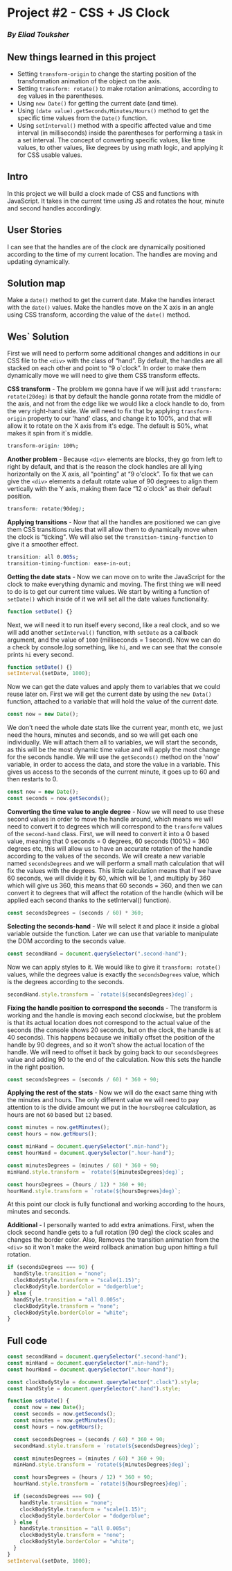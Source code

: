 # Project #2 - CSS + JS Clock

### _By Eliad Touksher_

## New things learned in this project

- Setting `transform-origin` to change the starting position of the transformation animation of the object on the axis.
- Setting `transform: rotate()` to make rotation animations, according to `deg` values in the parentheses.
- Using `new Date()` for getting the current date (and time).
- Using `(date value).getSeconds/Minutes/Hours()` method to get the specific time values from the `Date()` function.
- Using `setInterval()` method with a specific affected value and time interval (in milliseconds) inside the parentheses for performing a task in a set interval.
  The concept of converting specific values, like time values, to other values, like degrees by using math logic, and applying it for CSS usable values.

## Intro

In this project we will build a clock made of CSS and functions with JavaScript. It takes in the current time using JS and rotates the hour, minute and second handles accordingly.

## User Stories

I can see that the handles are of the clock are dynamically positioned according to the time of my current location.
The handles are moving and updating dynamically.

## Solution map

Make a `date()` method to get the current date.
Make the handles interact with the `date()` values.
Make the handles move on the X axis in an angle using CSS transform, according the value of the `date()` method.

## Wes` Solution

First we will need to perform some additional changes and additions in our CSS file to the `<div>` with the class of “hand”. By default, the handles are all stacked on each other and point to “9 o`clock”. In order to make them dynamically move we will need to give them CSS transform effects.

**CSS transform** - The problem we gonna have if we will just add `transform: rotate(20deg)` is that by default the handle gonna rotate from the middle of the axis, and not from the edge like we would like a clock handle to do, from the very right-hand side. We will need to fix that by applying `transform-origin` property to our 'hand' class, and change it to 100%, and that will allow it to rotate on the X axis from it's edge. The default is 50%, what makes it spin from it`s middle.

```css
transform-origin: 100%;
```

**Another problem** - Because `<div>` elements are blocks, they go from left to right by default, and that is the reason the clock handles are all lying horizontally on the X axis, all “pointing” at “9 o'clock”. To fix that we can give the `<div>` elements a default rotate value of 90 degrees to align them vertically with the Y axis, making them face “12 o`clock” as their default position.

```css
transform: rotate(90deg);
```

**Applying transitions** - Now that all the handles are positioned we can give them CSS transitions rules that will allow them to dynamically move when the clock is “ticking". We will also set the `transition-timing-function` to give it a smoother effect.

```css
transition: all 0.005s;
transition-timing-function: ease-in-out;
```

**Getting the date stats** - Now we can move on to write the JavaScript for the clock to make everything dynamic and moving. The first thing we will need to do is to get our current time values. We start by writing a function of `setDate()` which inside of it we will set all the date values functionality.

```js
function setDate() {}
```

Next, we will need it to run itself every second, like a real clock, and so we will add another `setInterval()` function, with `setDate` as a callback argument, and the value of `1000` (milliseconds = 1 second). Now we can do a check by console.log something, like `hi`, and we can see that the console prints `hi` every second.

```js
function setDate() {}
setInterval(setDate, 1000);
```

Now we can get the date values and apply them to variables that we could reuse later on. First we will get the current date by using the `new Data()` function, attached to a variable that will hold the value of the current date.

```js
const now = new Date();
```

We don't need the whole date stats like the current year, month etc, we just need the hours, minutes and seconds, and so we will get each one individually. We will attach them all to variables, we will start the seconds, as this will be the most dynamic time value and will apply the most change for the seconds handle. We will use the `getSeconds()` method on the 'now' variable, in order to access the data, and store the value in a variable. This gives us access to the seconds of the current minute, it goes up to 60 and then restarts to 0.

```js
const now = new Date();
const seconds = now.getSeconds();
```

**Converting the time value to angle degree** - Now we will need to use these second values in order to move the handle around, which means we will need to convert it to degrees which will correspond to the `transform` values of the `second-hand` class. First, we will need to convert it into a 0 based value, meaning that 0 seconds = 0 degrees, 60 seconds (100%) = 360 degrees etc, this will allow us to have an accurate rotation of the handle according to the values of the seconds. We will create a new variable named `secondsDegrees` and we will perform a small math calculation that will fix the values with the degrees. This little calculation means that if we have 60 seconds, we will divide it by 60, which will be 1, and multiply by 360 which will give us 360, this means that 60 seconds = 360, and then we can convert it to degrees that will affect the rotation of the handle (which will be applied each second thanks to the setInterval() function).

```js
const secondsDegrees = (seconds / 60) * 360;
```

**Selecting the seconds-hand** - We will select it and place it inside a global variable outside the function. Later we can use that variable to manipulate the DOM according to the seconds value.

```js
const secondHand = document.querySelector(".second-hand");
```

Now we can apply styles to it. We would like to give it `transform: rotate()` values, while the degrees value is exactly the `secondsDegrees` value, which is the degrees according to the seconds.

```js
secondHand.style.transform = `rotate(${secondsDegrees}deg)`;
```

**Fixing the handle position to correspond the seconds** - The transform is working and the handle is moving each second clockwise, but the problem is that its actual location does not correspond to the actual value of the seconds (the console shows 20 seconds, but on the clock, the handle is at 40 seconds). This happens because we initially offset the position of the handle by 90 degrees, and so it won't show the actual location of the handle. We will need to offset it back by going back to our `secondsDegrees` value and adding 90 to the end of the calculation. Now this sets the handle in the right position.

```js
const secondsDegrees = (seconds / 60) * 360 + 90;
```

**Applying the rest of the stats** - Now we will do the exact same thing with the minutes and hours. The only different value we will need to pay attention to is the divide amount we put in the `hoursDegree` calculation, as hours are not `60` based but `12` based.

```js
const minutes = now.getMinutes();
const hours = now.getHours();

const minHand = document.querySelector(".min-hand");
const hourHand = document.querySelector(".hour-hand");

const minutesDegrees = (minutes / 60) * 360 + 90;
minHand.style.transform = `rotate(${minutesDegrees}deg)`;

const hoursDegrees = (hours / 12) * 360 + 90;
hourHand.style.transform = `rotate(${hoursDegrees}deg)`;
```

At this point our clock is fully functional and working according to the hours, minutes and seconds.

**Additional** - I personally wanted to add extra animations. First, when the clock second handle gets to a full rotation (90 deg) the clock scales and changes the border color. Also, Removes the transition animation from the `<div>` so it won`t make the weird rollback animation bug upon hitting a full rotation.

```javascript
if (secondsDegrees === 90) {
  handStyle.transition = "none";
  clockBodyStyle.transform = "scale(1.15)";
  clockBodyStyle.borderColor = "dodgerblue";
} else {
  handStyle.transition = "all 0.005s";
  clockBodyStyle.transform = "none";
  clockBodyStyle.borderColor = "white";
}
```

## Full code

```js
const secondHand = document.querySelector(".second-hand");
const minHand = document.querySelector(".min-hand");
const hourHand = document.querySelector(".hour-hand");

const clockBodyStyle = document.querySelector(".clock").style;
const handStyle = document.querySelector(".hand").style;

function setDate() {
  const now = new Date();
  const seconds = now.getSeconds();
  const minutes = now.getMinutes();
  const hours = now.getHours();

  const secondsDegrees = (seconds / 60) * 360 + 90;
  secondHand.style.transform = `rotate(${secondsDegrees}deg)`;

  const minutesDegrees = (minutes / 60) * 360 + 90;
  minHand.style.transform = `rotate(${minutesDegrees}deg)`;

  const hoursDegrees = (hours / 12) * 360 + 90;
  hourHand.style.transform = `rotate(${hoursDegrees}deg)`;

  if (secondsDegrees === 90) {
    handStyle.transition = "none";
    clockBodyStyle.transform = "scale(1.15)";
    clockBodyStyle.borderColor = "dodgerblue";
  } else {
    handStyle.transition = "all 0.005s";
    clockBodyStyle.transform = "none";
    clockBodyStyle.borderColor = "white";
  }
}
setInterval(setDate, 1000);
```
